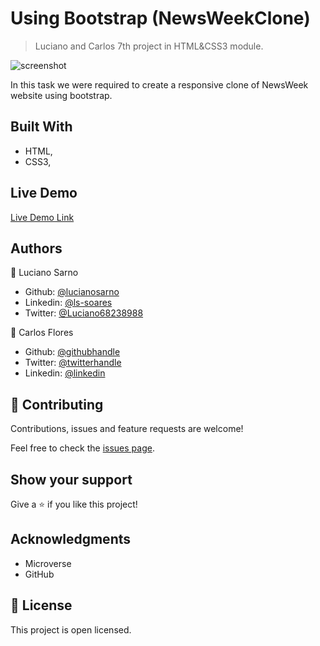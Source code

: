 # Using Bootstrap (NewsWeekClone)

> Luciano and Carlos 7th project in HTML&CSS3 module.

![screenshot](/resources/screenshot.png)

In this task we were required to create a responsive clone of NewsWeek website using bootstrap.

## Built With

- HTML,
- CSS3,

## Live Demo

[Live Demo Link](https://rawcdn.githack.com/carlos-ssh/newsweek/f445e12eb690b2de6c6843bb6fc95df5421fc8b4/index.html)

## Authors

👤 Luciano Sarno

- Github: [@lucianosarno](https://github.com/lucianosarno)
- Linkedin: [@ls-soares](https://www.linkedin.com/in/ls-soares/)
- Twitter: [@Luciano68238988](https://twitter.com/Luciano68238988)

👤 Carlos Flores

- Github: [@githubhandle](https://github.com/carlos-ssh)
- Twitter: [@twitterhandle]()
- Linkedin: [@linkedin]()

## 🤝 Contributing

Contributions, issues and feature requests are welcome!

Feel free to check the [issues page](issues/).

## Show your support

Give a ⭐️ if you like this project!

## Acknowledgments

- Microverse
- GitHub

## 📝 License

This project is open licensed.

